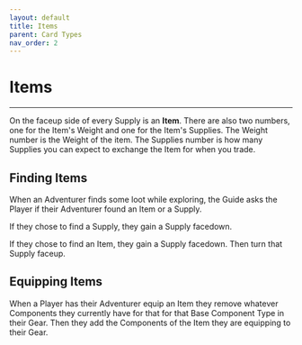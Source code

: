 ```yaml
---
layout: default
title: Items
parent: Card Types
nav_order: 2
---
```


# Items

---

On the faceup side of every Supply is an **Item**. There are also two numbers, one for the Item's Weight and one for the Item's Supplies. The Weight number is the Weight of the item. The Supplies number is how many Supplies you can expect to exchange the Item for when you trade. 

## Finding Items 

When an Adventurer finds some loot while exploring, the Guide asks the Player if their Adventurer found an Item or a Supply.

If they chose to find a Supply, they gain a Supply facedown. 

If they chose to find an Item, they gain a Supply facedown. Then turn that Supply faceup.


## Equipping Items

When a Player has their Adventurer equip an Item they remove whatever Components they currently have for that for that Base Component Type in their Gear. Then they add the Components of the Item they are equipping to their Gear.